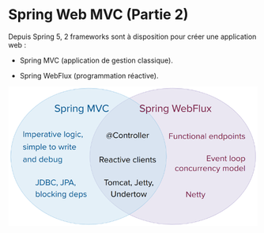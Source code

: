 # Spring Web MVC (Partie 2)

Depuis Spring 5, 2 frameworks sont à disposition pour créer une application web :

* Spring MVC (application de gestion classique).

* Spring WebFlux (programmation réactive).

![](images/spring-mvc-and-webflux-venn.png)